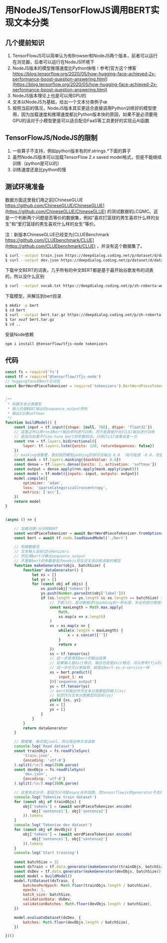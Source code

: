 # 用NodeJS/TensorFlowJS调用BERT实现文本分类

## 几个提前知识

1. TensorFlowJS可以简单认为有Browser和NodeJS两个版本，前者可以运行在浏览器，后者可以运行在NodeJS环境下
1. NodeJS版本的模型推理速度比Python快哦！参考[官方这个博客 https://blog.tensorflow.org/2020/05/how-hugging-face-achieved-2x-performance-boost-question-answering.html](https://blog.tensorflow.org/2020/05/how-hugging-face-achieved-2x-performance-boost-question-answering.html)
1. NodeJS版本理论上也是可以用GPU的
1. 文本以NodeJS为基础，给出一个文本分类例子œ
1. 按照当前的情况，NodeJS版本其实更适合直接调用Python训练好的模型使用，因为加载速度和推理速度都比Python版本快的原因，如果不是必须要用GPU的话对于小模型更是可以适合配合FaaS等工具更好的实现云AI函数

## TensorFlowJS/NodeJS的限制

1. 一些算子不支持，例如python版本有的tf.strings.*下面的算子
1. 虽然NodeJS版本可以加载TensorFlow 2.x saved model格式，但是不能继续训练（python是可以的）
1. 训练速度还是比python的慢

## 测试环境准备

数据方面这里我们用之前[ChineseGLUE https://github.com/ChineseGLUE/ChineseGLUE](https://github.com/ChineseGLUE/ChineseGLUE)
的测试数据机LCQMC。这是一个判断两个问题是否等价的数据集，例如“喜欢打篮球的男生喜欢什么样的女生”和“爱打篮球的男生喜欢什么样的女生”等价。

注：新版本ChineseGLUE已经变为[CLUEBenchmark https://github.com/CLUEbenchmark/CLUE](https://github.com/CLUEbenchmark/CLUE)
，并没有这个数据集了。


```bash
$ curl --output train.json https://deepdialog.coding.net/p/dataset/d/dataset/git/raw/master/LCQMC/train.json
$ curl --output dev.json https://deepdialog.coding.net/p/dataset/d/dataset/git/raw/master/LCQMC/dev.json
```

下载中文BERT的词表，几乎所有的中文BERT都是基于最开始谷歌发布的词表的，所以没什么区别

```bash
$ curl --output vocab.txt https://deepdialog.coding.net/p/zh-roberta-wwm/d/zh-roberta-wwm/git/raw/master/vocab.txt
```

下载模型，并解压到bert目录

```bash
$ mkdir -p bert
$ cd bert
$ curl --output bert.tar.gz https://deepdialog.coding.net/p/zh-roberta-wwm/d/zh-roberta-wwm/git/raw/master/zh-roberta-wwm-L12.tar.gz
$ tar xvzf bert.tar.gz
$ cd ..
```

安装Node依赖

```
npm i install @tensorflow/tfjs-node tokenizers
```

## 代码

```JavaScript
const fs = require('fs')
const tf = require('@tensorflow/tfjs-node')
// huggingface的bert分词包
const BertWordPieceTokenizer = require('tokenizers').BertWordPieceTokenizer


/**
 * 构建文本分类模型
 * 输入的是BERT输出的sequence_output序列
 * 输出2分类softmax
 */
function buildModel() {
    const input = tf.input({shape: [null, 768], dtype: 'float32'})
    // 这里之所以用rnn对bert输出序列进行训练，而不是直接针对[CLS]输出进行训练
    // 是因为如果不fine-tune bert的参数的话，只用[CLS]效果会差一点
    const rnn = tf.layers.bidirectional({
        layer: tf.layers.lstm({units: 128, returnSequences: false})
    })
    // masking很重要，我封装的模型padding的部分会输出 0.0 （有可能是 -0.0，但是也可以被mask）
    const mask = tf.layers.masking({maskValue: 0.0})
    const dense = tf.layers.dense({units: 2, activation: 'softmax'})
    const output = dense.apply(rnn.apply(mask.apply(input)))
    const model = tf.model({inputs: input, outputs: output})
    model.compile({
        optimizer: 'adam',
        loss: 'sparseCategoricalCrossentropy',
        metrics: ['acc'],
    })
    return model
}


(async () => {

    // 加载词表/分词和BERT
    const wordPieceTokenizer = await BertWordPieceTokenizer.fromOptions({ vocabFile: "./vocab.txt" })
    const bert = await tf.node.loadSavedModel('./bert')

    // 构建数据流
    // 文本输入会经过tokenizers
    // 然后用bert计算出sequence_output
    // 不更新bert的参数是因为nodejs现在还无法训练读取的模型
    function makeGenerator(objs, batchSize) {
        function* dataGenerator() {
            let xs = []
            let ys = []
            for (const obj of objs) {
                xs.push(obj['tokens'])
                ys.push(Number.parseInt(obj['label']))
                if (xs.length == ys.length && xs.length == batchSize) {
                    // 下面几行，是对数据进行padding到一样长度，补足的部分使用空字符串
                    const maxLength = Math.max.apply(
                        Math,
                        xs.map(x => x.length)
                    )
                    xs = xs.map(x => {
                        while(x.length < maxLength) {
                            x = x.concat([''])
                        }
                        return x
                    })
                    xs = tf.tensor(xs)
                    // 这一步是得到bert的输出结果
                    // 如果输入是dict格式，输出也会是dict格式，可以参考tfjs的源代码
                    // 这一步也可以单独用，就类似bert-as-a-service一样
                    xs = bert.predict({
                        input_1: xs
                    })['sequence_output']
                    ys = tf.tensor(ys)
                    // bert的输出作为文本分类模型的输入(xs)
                    // 标签作为文本分类模型的目标(ys)
                    yield {xs, ys}
                    xs = []
                    ys = []
                }
            }
        }
        return dataGenerator
    }

    // 数据集，格式是jsonl，所以用这种方法读取
    console.log('Read dataset')
    const trainObjs = fs.readFileSync(
        'train.json',
        {encoding: 'utf-8'}
    ).split(/\n/).map(JSON.parse)
    const devObjs = fs.readFileSync(
        'dev.json',
        {encoding: 'utf-8'}
    ).split(/\n/).map(JSON.parse)

    // 这里先对分词，是因为分词是async异步函数，而tensorflowjs的generator不支持异步yield
    console.log('Tokenize train dataset')
    for (const obj of trainObjs) {
        obj['tokens'] = (await wordPieceTokenizer.encode(
            obj['sentence1'], obj['sentence2']
        )).tokens
    }
    console.log('Tokenize dev dataset')
    for (const obj of devObjs) {
        obj['tokens'] = (await wordPieceTokenizer.encode(
            obj['sentence1'], obj['sentence2']
        )).tokens
    }
    console.log('Start training')
    
    const batchSize = 32
    const dsTrain = tf.data.generator(makeGenerator(trainObjs, batchSize)).repeat()
    const dsDev = tf.data.generator(makeGenerator(devObjs, batchSize)).repeat()
    const model = buildModel()
    model.fitDataset(dsTrain, {
        batchesPerEpoch: Math.floor(trainObjs.length / batchSize),
        epochs: 1,
        batch_size: batchSize,
        validationData: dsDev,
        validationBatches: Math.floor(devObjs.length / batchSize),
    })

    model.evaluateDataset(dsDev, {
        batches: Math.floor(devObjs.length / batchSize),
    })

})()
```
